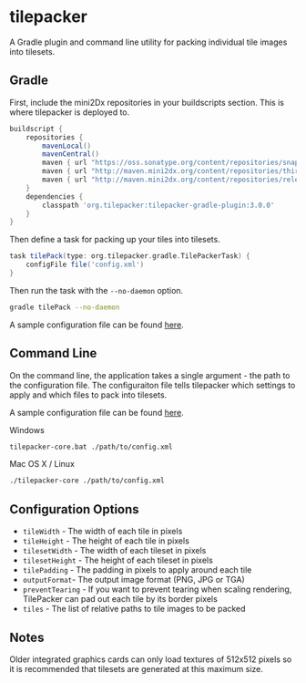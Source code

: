 tilepacker
==========

A Gradle plugin and command line utility for packing individual tile images into tilesets.

Gradle
---------

First, include the mini2Dx repositories in your buildscripts section. This is where tilepacker is deployed to.

```gradle
buildscript {
    repositories {
		mavenLocal()
        mavenCentral()
        maven { url "https://oss.sonatype.org/content/repositories/snapshots/" }
        maven { url "http://maven.mini2dx.org/content/repositories/thirdparty/" }
        maven { url "http://maven.mini2dx.org/content/repositories/releases/" }
    }
    dependencies {
		classpath 'org.tilepacker:tilepacker-gradle-plugin:3.0.0'
    }
}
```

Then define a task for packing up your tiles into tilesets.

```gradle
task tilePack(type: org.tilepacker.gradle.TilePackerTask) {
	configFile file('config.xml')
}
```

Then run the task with the ```--no-daemon``` option.

```bash
gradle tilePack --no-daemon
```

A sample configuration file can be found [here](https://raw.githubusercontent.com/tomcashman/tilepacker/master/config.sample.xml).

Command Line
---------
On the command line, the application takes a single argument - the path to the configuration file. The configuraiton file tells tilepacker which settings to apply and which files to pack into tilesets.

A sample configuration file can be found [here](https://raw.githubusercontent.com/tomcashman/tilepacker/master/config.sample.xml).

Windows

```bash
tilepacker-core.bat ./path/to/config.xml
```

Mac OS X / Linux

```bash
./tilepacker-core ./path/to/config.xml
```


Configuration Options
---------
 * ```tileWidth``` - The width of each tile in pixels
 * ```tileHeight``` - The height of each tile in pixels
 * ```tilesetWidth``` - The width of each tileset in pixels
 * ```tilesetHeight``` - The height of each tileset in pixels
 * ```tilePadding``` - The padding in pixels to apply around each tile
 * ```outputFormat```- The output image format (PNG, JPG or TGA)
 * ```preventTearing``` - If you want to prevent tearing when scaling rendering, TilePacker can pad out each tile by its border pixels
 * ```tiles``` - The list of relative paths to tile images to be packed

Notes
---------
Older integrated graphics cards can only load textures of 512x512 pixels so it is recommended that tilesets are generated at this maximum size.